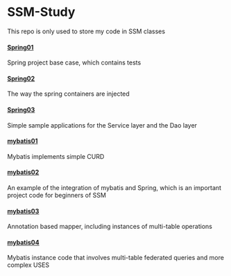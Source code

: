 # SSM-Study
This repo is only used to store my code in SSM classes

#### [Spring01](https://github.com/mathors/SSM-Study/tree/master/Spring01)

Spring project base case, which contains tests

#### [Spring02](https://github.com/mathors/SSM-Study/tree/master/spring02)

The way the spring containers are injected

#### [Spring03](https://github.com/mathors/SSM-Study/tree/master/spring03)

Simple sample applications for the Service layer and the Dao layer

#### [mybatis01](https://github.com/mathors/SSM-Study/tree/master/mybatis01)

Mybatis implements simple CURD

#### [mybatis02](https://github.com/mathors/SSM-Study/tree/master/mybatis02)

An example of the integration of mybatis and Spring, which is an important project code for beginners of SSM

#### [mybatis03](https://github.com/mathors/SSM-Study/tree/master/mybatis03)

Annotation based mapper, including instances of multi-table operations

#### [mybatis04](https://github.com/mathors/SSM-Study/tree/master/mybatis04)

Mybatis instance code that involves multi-table federated queries and more complex USES